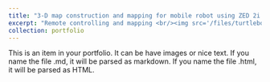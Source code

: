 ```yaml
---
title: "3-D map construction and mapping for mobile robot using ZED 2i Camera"
excerpt: "Remote controlling and mapping <br/><img src='/files/turtlebot.mp4'>"
collection: portfolio
---
```


This is an item in your portfolio. It can be have images or nice text. If you name the file .md, it will be parsed as markdown. If you name the file .html, it will be parsed as HTML. 
